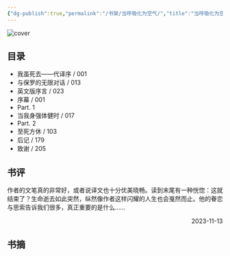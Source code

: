 ```yaml
---
{"dg-publish":true,"permalink":"/书架/当呼吸化为空气/","title":"当呼吸化为空气"}
---
```



![cover](https://s2.loli.net/2025/10/10/qWXDwFucHxKLAjh.png)

## 目录


  - 我虽死去——代译序 / 001
  - 与保罗的无限对话 / 013
  - 英文版序言 / 023
  - 序幕 / 001
  - Part. 1
  - 当我身强体健时 / 017
  - Part. 2
  - 至死方休 / 103
  - 后记 / 179
  - 致谢 / 205

## 书评

作者的文笔真的非常好，或者说译文也十分优美晓畅。读到末尾有一种恍惚：这就结束了？生命逝去如此突然，纵然像作者这样闪耀的人生也会戛然而止。他的眷恋与思索告诉我们很多，真正重要的是什么……

<p align="right">2023-11-13</p>

## 书摘